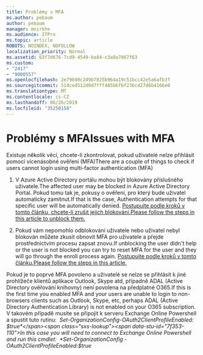 ```yaml
---
title: Problémy s MFA
ms.author: pebaum
author: pebaum
manager: mnirkhe
ms.audience: ITPro
ms.topic: article
ROBOTS: NOINDEX, NOFOLLOW
localization_priority: Normal
ms.assetid: 63f7d676-7cd9-4549-ba84-c3a8a7867f63
ms.custom:
- "2417"
- "9000557"
ms.openlocfilehash: 2e79040c249b7825b964a19c51bcc42e5a6afb3f
ms.sourcegitcommit: 514ced512d0d7fff485b6fbf236cd27d6b4166e0
ms.translationtype: MT
ms.contentlocale: cs-CZ
ms.lasthandoff: 06/26/2019
ms.locfileid: "35250158"
---
```

# <a name="issues-with-mfa"></a><span data-ttu-id="7f353-102">Problémy s MFA</span><span class="sxs-lookup"><span data-stu-id="7f353-102">Issues with MFA</span></span>
<span data-ttu-id="7f353-103">Existuje několik věcí, chcete-li zkontrolovat, pokud uživatelé nelze přihlásit pomocí vícenásobné ověření (MFA)</span><span class="sxs-lookup"><span data-stu-id="7f353-103">There are a couple of things to check if users cannot login using multi-factor authentication (MFA)</span></span>

1. <span data-ttu-id="7f353-104">V Azure Active Directory portálu mohou být blokovány příslušného uživatele.</span><span class="sxs-lookup"><span data-stu-id="7f353-104">The affected user may be blocked in Azure Active Directory Portal.</span></span> <span data-ttu-id="7f353-105">Pokud tomu tak je, pokusy o ověření, pro který bude uživatel automaticky zamítnut.</span><span class="sxs-lookup"><span data-stu-id="7f353-105">If that is the case, Authentication attempts for that specific user will be automatically denied.</span></span> [<span data-ttu-id="7f353-106">Postupujte podle kroků v tomto článku, chcete-li zrušit jejich blokování.</span><span class="sxs-lookup"><span data-stu-id="7f353-106">Please follow the steps in this article to unblock them.</span></span>](https://docs.microsoft.com/azure/active-directory/authentication/howto-mfa-mfasettings#block-and-unblock-users)

2. <span data-ttu-id="7f353-107">Pokud vám nepomohlo odblokování uživatele nebo uživatel nebyl blokován můžete zkusit obnovit MFA pro uživatele a přejde prostřednictvím procesu zapsat znovu.</span><span class="sxs-lookup"><span data-stu-id="7f353-107">If unblocking the user didn't help or the user is not blocked you can try to reset MFA for the user and they will go through the enroll process again.</span></span> [<span data-ttu-id="7f353-108">Postupujte podle kroků v tomto článku.</span><span class="sxs-lookup"><span data-stu-id="7f353-108">Please follow the steps in this article.</span></span>](https://docs.microsoft.com/azure/active-directory/authentication/howto-mfa-userdevicesettings#require-users-to-provide-contact-methods-again)

<span data-ttu-id="7f353-109">Pokud je to poprvé MFA povoleno a uživatelé se nelze se přihlásit k jiné prohlížeče klientů aplikace Outlook, Skype atd, případně ADAL (Active Directory ověřování knihovny) není povolena na předplatné O365.</span><span class="sxs-lookup"><span data-stu-id="7f353-109">If this is the first time you enabled MFA and your users are unable to login to non-browsers clients such as Outlook, Skype, etc, perhaps ADAL (Active Directory Authentication Library) is not enabled on your O365 subscription.</span></span> <span data-ttu-id="7f353-110">V takovém případě musíte se připojit k serveru Exchange Online Powershell a spustit tuto rutinu:  *Set-OrganizationConfig-OAuth2ClientProfileEnabled: $true*</span><span class="sxs-lookup"><span data-stu-id="7f353-110">In this case you will need to connect to Exchange Online Powershell and run this cmdlet:  *Set-OrganizationConfig -OAuth2ClientProfileEnabled:$true*</span></span>